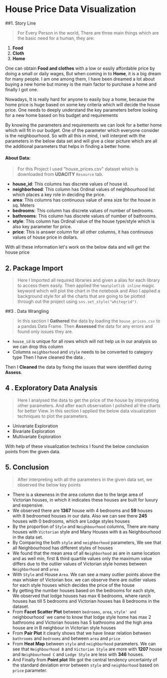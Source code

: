 # House Price Data Visualization

##1.  Story Line

 >For Every Person in the world, There are three main things which are the basic need for a human, they are:

   1. **Food**
   2. **Cloth**
   3. **Home**

   One can obtain **Food and clothes** with a low or easily affordable price by doing a small or daily wages, But when coming in to **Home**, it is a big dream for many people. I am one among them, I have been dreamed a lot about buying a new home but money is the main factor to purchase a home and finally I got one.

  Nowadays, It is really hard for anyone to easily buy a home, because the home price is huge based on some key criteria which will decide the house price. One needs to deeply understand the key parameters before looking for a new home based on his budget and requirements

  By knowing the parameters and requirements we can look for a better home which will fit in our budget. One of the parameter which everyone consider is the neighbourhood. So with all this in mind, i will interpret with the parameters in the below data set and will give a clear picture which are all the additional parameters that helps in finding a better home.



 #### About Data:

  > For this Project I used "house_prices.csv" dataset which is downloaded from **UDACITY** `Resource` tab.

  - **house_id**: This columns has discrete values of house id.
  - **neighborhood**: This column has Ordinal values of neighbourhood list which places a key role in deciding the price.
  - **area**: This columns has continuous value of area size for the house in sq. Meters
  - **bedrooms**: This column has discrete values of number of bedrooms.
  - **bathrooms**: This column has discrete values of number of bathrooms.
  - **style**: This column has  Ordinal value of the house type/style which is also key parameter for price.
  - **price**: This is answer column for all other columns, it has continuous values of house price in dollars.

  With all these information let's work on the below data and will get the house price

## 2.  Package Import
> Here I Imported all required libraries and given a alias for each library to access them easily. Then applied the `%matplotlib inline` magic keyword which will plot the chart in the notebook and Also I applied a background style for all the charts that are going to be plotted through out the project using `sns.set_style("whitegrid")`.

##3 . Data Wrangling
> In this section I **Gathered** the data by loading the `house_prices.csv` to a pandas Data Frame.
Then **Assessed** the data for any errors and found only issues they are.
- `house_id` is unique for all rows which will not help us in our analysis so we can drop this column
- Columns `neighborhood` and `style` needs to be converted to category type
Then I have cleaned the data .
>
Then I **Cleaned** the data by fixing the issues that were identified during **Assess**.

## 4 . Exploratory Data Analysis

> Here I analysed the data to get the price of the house by interpreting other parameters. And after each observation I polished all the charts for better View. In this section I applied the below data visualization techniques to plot the parameters.
- Univariate Exploration
- Bivariate Exploration
- Multivariate Exploration
>
With help of these visualization technics I found the below conclusion points from the given data.

## 5. Conclusion

> After interpreting with all the parameters in the given data set, we observed the below key points

- There is a skewness in the area column due to the large area of Victorian houses, in which it indicates these houses are built for luxury and expensive.
- We observed there are **1367** house with 4 bedrooms and **59** houses with 8 bedroomed houses in our data. Also we can see there **245** houses with 0 bedrooms, which are Lodge styles houses
- By the proportion of `Style` and `Neighbourhood` columns, There are many houses with `Victorian` style and Many Houses with `B` as Neighbourhood in the data set.
- By Comparing the both `style` and `neighborhood` parameters, We see that all  Neighbourhood has different styles of houses
- We found that the mean area of all `Neighborhood` as are in same location and as well min, first & third quartile values only the maximum value differs due to the outlier values of Victorian style homes between `Neighborhood` and `area`
- With `Style` and House `Area`. We can see a many outlier points above the max whisker of Victorian box. we can observe there are outlier values for each style houses which decides the price of the house
- By getting the number houses based on the bedrooms for each style, We observed that lodge houses has max 6 bedrooms, where ranch houses has till 5 bedrooms and Victorian houses has 8 bedrooms in the dataset.
- From **Facet Scatter Plot** between `bedrooms`, `area`, `style' and `neighbourhood` we came to know that lodge style home has max 2 bathrooms and Victorian houses has 5 bathrooms and the high area house are in B neighbour in Victorian style houses
- From **Pair Plot** it clearly shows that we have linear relation between `bathrooms` and `bedrooms` and between `area` and `price`
- From **Heat Map** between  `style` and `neighborhood` parameters. We can see that `Neighbourhood B` and `Victorian Style` are more with **1207** house and `Neighbourhood C` and `Lodge Style` are less with **346** houses.
- And Finally from  **Point plot** We got the central tendency uncertainty of the standard deviation error between `style` and `neighborhood` based on `price` parameter.
